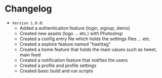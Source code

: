 # Changelog

- `Version 1.0.0`:
  - Added a authentication feature (login, signup, demo)
  - Created new assets (logo ... etc.) with Photoshop
  - Created a config entry file which holds the settings files ... etc.
  - Created a explore feature named "hashtag"
  - Created a home feature that holds the main values such as tweet, main feed
  - Created a notification feature that notifies the users
  - Created a profile and profile settings
  - Created basic build and run scripts
